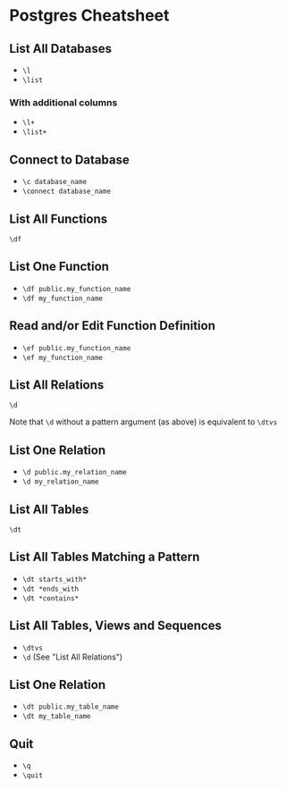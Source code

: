 # Postgres Cheatsheet

## List All Databases
* `\l`
* `\list`

### With additional columns

* `\l+`
* `\list+`

## Connect to Database
* `\c database_name`
* `\connect database_name`

## List All Functions
`\df`

## List One Function
* `\df public.my_function_name`
* `\df my_function_name`

## Read and/or Edit Function Definition

* `\ef public.my_function_name`
* `\ef my_function_name`

## List All Relations
`\d`

Note that `\d` without a pattern argument (as above) is equivalent to `\dtvs`

## List One Relation
* `\d public.my_relation_name`
* `\d my_relation_name`

## List All Tables
`\dt`

## List All Tables Matching a Pattern
* `\dt starts_with*`
* `\dt *ends_with`
* `\dt *contains*`

## List All Tables, Views and Sequences
* `\dtvs`
* `\d` (See "List All Relations")

## List One Relation
* `\dt public.my_table_name`
* `\dt my_table_name`

## Quit
* `\q`
* `\quit`